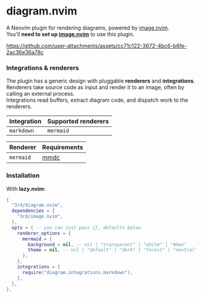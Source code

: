 # diagram.nvim

A Neovim plugin for rendering diagrams, powered by [image.nvim](https://github.com/3rd/image.nvim).
\
You'll **need to set up [image.nvim](https://github.com/3rd/image.nvim)** to use this plugin.

https://github.com/user-attachments/assets/cc71c122-3672-4bc6-b6fe-2ac36e36a78c

### Integrations & renderers

The plugin has a generic design with pluggable **renderers** and **integrations**.
\
Renderers take source code as input and render it to an image, often by calling an external process.
\
Integrations read buffers, extract diagram code, and dispatch work to the renderers.

| Integration | Supported renderers |
| ----------- | ------------------- |
| `markdown`  | `mermaid`           |

| Renderer  | Requirements                                      |
| --------- | ------------------------------------------------- |
| `mermaid` | [mmdc](https://github.com/mermaid-js/mermaid-cli) |

### Installation

With **lazy.nvim**:

```lua
{
  "3rd/diagram.nvim",
  dependencies = {
    "3rd/image.nvim",
  },
  opts = { -- you can just pass {}, defaults below
    renderer_options = {
      mermaid = {
        background = nil, -- nil | "transparent" | "white" | "#hex"
        theme = nil, -- nil | "default" | "dark" | "forest" | "neutral"
      },
    },
    integrations = {
      require("diagram.integrations.markdown"),
    },
  },
},
```
